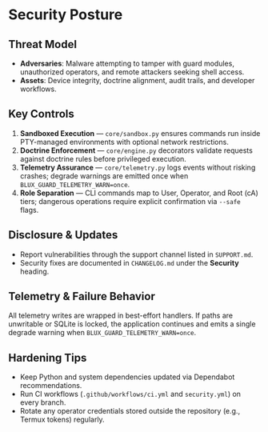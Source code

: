 # Security Posture

## Threat Model

- **Adversaries**: Malware attempting to tamper with guard modules, unauthorized operators, and remote
  attackers seeking shell access.
- **Assets**: Device integrity, doctrine alignment, audit trails, and developer workflows.

## Key Controls

1. **Sandboxed Execution** — `core/sandbox.py` ensures commands run inside PTY-managed environments with
   optional network restrictions.
2. **Doctrine Enforcement** — `core/engine.py` decorators validate requests against doctrine rules before
   privileged execution.
3. **Telemetry Assurance** — `core/telemetry.py` logs events without risking crashes; degrade warnings are
   emitted once when `BLUX_GUARD_TELEMETRY_WARN=once`.
4. **Role Separation** — CLI commands map to User, Operator, and Root (cA) tiers; dangerous operations require
   explicit confirmation via `--safe` flags.

## Disclosure & Updates

- Report vulnerabilities through the support channel listed in `SUPPORT.md`.
- Security fixes are documented in `CHANGELOG.md` under the **Security** heading.

## Telemetry & Failure Behavior

All telemetry writes are wrapped in best-effort handlers. If paths are unwritable or SQLite is locked, the
application continues and emits a single degrade warning when `BLUX_GUARD_TELEMETRY_WARN=once`.

## Hardening Tips

- Keep Python and system dependencies updated via Dependabot recommendations.
- Run CI workflows (`.github/workflows/ci.yml` and `security.yml`) on every branch.
- Rotate any operator credentials stored outside the repository (e.g., Termux tokens) regularly.
